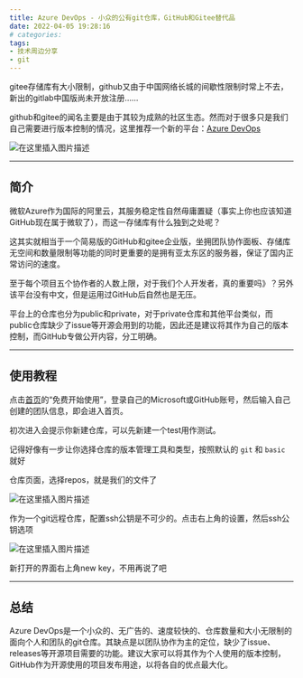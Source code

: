 ```yaml
---
title: Azure DevOps - 小众的公有git仓库，GitHub和Gitee替代品
date: 2022-04-05 19:28:16
# categories:
tags:
- 技术周边分享
- git
---
```


gitee存储库有大小限制，github又由于中国网络长城的间歇性限制时常上不去，新出的gitlab中国版尚未开放注册……

github和gitee的闻名主要是由于其较为成熟的社区生态。然而对于很多只是我们自己需要进行版本控制的情况，这里推荐一个新的平台：[Azure DevOps](https://azure.microsoft.com/zh-cn/services/devops/?nav=min)

![在这里插入图片描述](https://cdn.yixiangzhilv.com/images/51e439f07687e61319f8a2b278221e81.png)

---

## 简介

微软Azure作为国际的阿里云，其服务稳定性自然毋庸置疑（事实上你也应该知道GitHub现在属于微软了），而这一存储库有什么独到之处呢？

这其实就相当于一个简易版的GitHub和gitee企业版，坐拥团队协作面板、存储库无空间和数量限制等功能的同时更重要的是拥有亚太东区的服务器，保证了国内正常访问的速度。

至于每个项目五个协作者的人数上限，对于我们个人开发者，真的重要吗》？另外该平台没有中文，但是运用过GitHub后自然也是无压。

平台上的仓库也分为public和private，对于private仓库和其他平台类似，而public仓库缺少了issue等开源会用到的功能，因此还是建议将其作为自己的版本控制，而GitHub专做公开内容，分工明确。

---

## 使用教程

点击[首页](https://dev.azure.com/)的“免费开始使用”，登录自己的Microsoft或GitHub账号，然后输入自己创建的团队信息，即会进入首页。

初次进入会提示你新建仓库，可以先新建一个test用作测试。

记得好像有一步让你选择仓库的版本管理工具和类型，按照默认的 `git` 和 `basic` 就好

仓库页面，选择repos，就是我们的文件了

![在这里插入图片描述](https://cdn.yixiangzhilv.com/images/177ac5ffcb8410d2ea9b543a4ae9ce77.png)

作为一个git远程仓库，配置ssh公钥是不可少的。点击右上角的设置，然后ssh公钥选项

![在这里插入图片描述](https://cdn.yixiangzhilv.com/images/9057ca2df41a1d3848d14040734026af.png)

新打开的界面右上角new key，不用再说了吧

---

## 总结

Azure DevOps是一个小众的、无广告的、速度较快的、仓库数量和大小无限制的面向个人和团队的git仓库。其缺点是以团队协作为主的定位，缺少了issue、releases等开源项目需要的功能。建议大家可以将其作为个人使用的版本控制，GitHub作为开源使用的项目发布用途，以将各自的优点最大化。

